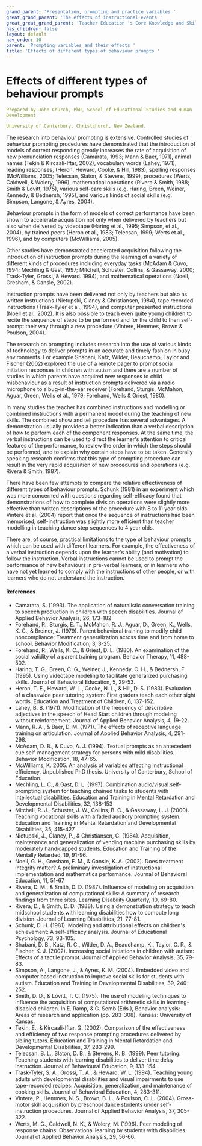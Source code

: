 ```yaml
---
grand_parent: 'Presentation, prompting and practice variables '
great_grand_parent: 'The effects of instructional events '
great_great_grand_parent: 'Teacher Education''s Core Knowledge and Skills.'
has_children: false
layout: default
nav_order: 10
parent: 'Prompting variables and their effects '
title: 'Effects of different types of behaviour prompts '
---
```

# Effects of different types of behaviour prompts


```yaml
Prepared by John Church, PhD, School of Educational Studies and Human
Development

University of Canterbury, Christchurch, New Zealand.
```


The research into behaviour prompting is extensive. Controlled studies
of behaviour prompting procedures have demonstrated that the
introduction of models of correct responding greatly increases the rate
of acquisition of new pronunciation responses (Camarata, 1993; Mann &
Baer, 1971), animal names (Tekin & Kircaali-Iftar, 2002), vocabulary
words (Lahey, 1971), reading responses, (Heron, Heward, Cooke, & Hill,
1983), spelling responses (McWilliams, 2005; Telecsan, Slaton, &
Stevens, 1999), procedures (Werts, Caldwell, & Wolery, 1996),
mathematical operations (Rivera & Smith, 1988; Smith & Lovitt, 1975),
various self-care skills (e.g. Haring, Breen, Weiner, Kennedy, &
Bednersh, 1995), and various kinds of social skills (e.g. Simpson,
Langone, & Ayres, 2004).

Behaviour prompts in the form of models of correct performance have been
shown to accelerate acquisition not only when delivered by teachers but
also when delivered by videotape (Haring et al., 1995; Simpson, et al.,
2004), by trained peers (Heron et al., 1983; Telecsan, 1999; Werts et
al., 1996), and by computers (McWilliams, 2005).

Other studies have demonstrated accelerated acquisition following the
introduction of instruction prompts during the learning of a variety of
different kinds of procedures including everyday tasks (McAdam & Cuvo,
1994; Mechling & Gast, 1997; Mitchell, Schuster, Collins, & Gassaway,
2000; Trask-Tyler, Grossi, & Heward. 1994), and mathematical operations
(Noell, Gresham, & Gansle, 2002).

Instruction prompts have been delivered not only by teachers but also as
written instructions (Nietupski, Clancy & Christiansen, 1984), tape
recorded instructions (Trask-Tyler et al., 1994), and computer presented
instructions (Noell et al., 2002). It is also possible to teach even
quite young children to recite the sequence of steps to be performed and
for the child to then self-prompt their way through a new procedure
(Vintere, Hemmes, Brown & Poulson, 2004).

The research on prompting includes research into the use of various
kinds of technology to deliver prompts in an accurate and timely fashion
in busy environments. For example Shabani, Katz, Wilder, Beauchamp,
Taylor and Fischer (2002) explored the use of a remote pager to prompt
social initiation responses in children with autism and there are a
number of studies in which parents have acquired new responses to child
misbehaviour as a result of instruction prompts delivered via a radio
microphone to a bug-in-the-ear receiver (Forehand, Sturgis, McMahon,
Aguar, Green, Wells et al., 1979; Forehand, Wells & Griest, 1980).

In many studies the teacher has combined instructions and modelling or
combined instructions with a permanent model during the teaching of new
skills. The combined show and tell procedure has several advantages. A
demonstration usually provides a better indication than a verbal
description of *how* to perform each of the component responses. At the
same time, the verbal instructions can be used to direct the learner\'s
attention to critical features of the performance, to review the order
in which the steps should be performed, and to explain why certain steps
have to be taken. Generally speaking research confirms that this type of
prompting procedure can result in the very rapid acquisition of new
procedures and operations (e.g. Rivera & Smith, 1987).

There have been few attempts to compare the relative effectiveness of
different types of behaviour prompts. Schunk (1981) in an experiment
which was more concerned with questions regarding self-efficacy found
that demonstrations of how to complete division operations were slightly
more effective than written descriptions of the procedure with 8 to 11
year olds. Vintere et al. (2004) report that once the sequence of
instructions had been memorised, self-instruction was slightly more
efficient than teacher modelling in teaching dance step sequences to 4
year olds.

There are, of course, practical limitations to the type of behaviour
prompts which can be used with different learners. For example, the
effectiveness of a verbal instruction depends upon the learner\'s
ability (and motivation) to follow the instruction. Verbal instructions
cannot be used to prompt the performance of new behaviours in pre-verbal
learners, or in learners who have not yet learned to comply with the
instructions of other people, or with learners who do not understand the
instruction.


#### References

-   Camarata, S. (1993). The application of naturalistic conversation
    training to speech production in children with speech disabilities.
    Journal of Applied Behavior Analysis, 26, 173-182
-   Forehand, R., Sturgis, E. T., McMahon, R. J., Aguar, D., Green, K.,
    Wells, K. C., & Breiner, J. (1979). Parent behavioral training to
    modify child noncompliance: Treatment generalization across time and
    from home to school. Behavior Modification, 3, 3-25.
-   Forehand, R., Wells, K. C., & Griest, D. L. (1980). An examination
    of the social validity of a parent training program. Behavior
    Therapy, 11, 488-502.
-   Haring, T. G., Breen, C. G., Weiner, J., Kennedy, C. H., &
    Bednersh, F. (1995). Using videotape modeling to facilitate
    generalized purchasing skills. Journal of Behavioral Education, 5,
    29-53.
-   Heron, T. E., Heward, W. L., Cooke, N. L., & Hill, D. S. (1983).
    Evaluation of a classwide peer tutoring system: First graders teach
    each other sight words. Education and Treatment of Children, 6,
    137-152.
-   Lahey, B. B. (1971). Modification of the frequency of descriptive
    adjectives in the speech of Head Start children through modeling
    without reinforcement. Journal of Applied Behavior Analysis, 4,
    19-22.
-   Mann, R. A., & Baer, D. M. (1971). The effects of receptive language
    training on articulation. Journal of Applied Behavior Analysis, 4,
    291-298.
-   McAdam, D. B., & Cuvo, A. J. (1994). Textual prompts as an
    antecedent cue self-management strategy for persons with mild
    disabilities. Behavior Modification, 18, 47-65.
-   McWilliams, K. 2005. An analysis of variables affecting
    instructional efficiency. Unpublished PhD thesis. University of
    Canterbury, School of Education.
-   Mechling, L. C., & Gast, D. L. (1997). Combination audio/visual
    self-prompting system for teaching chained tasks to students with
    intellectual disabilities. Education and Training in Mental
    Retardation and Developmental Disabilities, 32, 138-153
-   Mitchell, R. J., Schuster, J. W., Collins, B. C., & Gassaway, L. J.
    (2000). Teaching vocational skills with a faded auditory prompting
    system. Education and Training in Mental Retardation and
    Developmental Disabilities, 35, 415-427
-   Nietupski, J., Clancy, P., & Christiansen, C. (1984). Acquisition,
    maintenance and generalization of vending machine purchasing skills
    by moderately handicapped students. Education and Training of the
    Mentally Retarded, 19, 91-96.
-   Noell, G. H., Gresham, F. M., & Gansle, K. A. (2002). Does treatment
    integrity matter? A preliminary investigation of instructional
    implementation and mathematics performance. Journal of Behavioral
    Education, 11, 51-67
-   Rivera, D. M., & Smith, D. D. (1987). Influence of modeling on
    acquisition and generalization of computational skills: A summary of
    research findings from three sites. Learning Disability Quarterly,
    10, 69-80.
-   Rivera, D., & Smith, D. D. (1988). Using a demonstration strategy to
    teach midschool students with learning disabilities how to compute
    long division. Journal of Learning Disabilities, 21, 77-81.
-   Schunk, D. H. (1981). Modeling and attributional effects on
    children\'s achievement: A self-efficacy analysis. Journal of
    Educational Psychology, 73, 93-105.
-   Shabani, D. B., Katz, R. C., Wilder, D. A., Beauchamp, K.,
    Taylor, C. R., & Fischer, K. J. (2002). Increasing social
    initiations in children with autism: Effects of a tactile prompt.
    Journal of Applied Behavior Analysis, 35, 79-83.
-   Simpson, A., Langone, J., & Ayres, K. M. (2004). Embedded video and
    computer based instruction to improve social skills for students
    with autism. Education and Training in Developmental Disabilities,
    39, 240-252.
-   Smith, D. D., & Lovitt, T. C. (1975). The use of modeling techniques
    to influence the acquisition of computational arithmetic skills in
    learning-disabled children. In E. Ramp, & G. Semb (Eds.), Behavior
    analysis: Areas of research and application (pp. 283-308). Kansas:
    University of Kansas.
-   Tekin, E., & Kircaali-Iftar, G. (2002). Comparison of the
    effectiveness and efficiency of two response prompting procedures
    delivered by sibling tutors. Education and Training in Mental
    Retardation and Developmental Disabilities, 37, 283-299.
-   Telecsan, B. L., Slaton, D. B., & Stevens, K. B. (1999). Peer
    tutoring: Teaching students with learning disabilities to deliver
    time delay instruction. Journal of Behavioural Education, 9,
    133-154.
-   Trask-Tyler, S. A., Grossi, T. A., & Heward, W. L. (1994). Teaching
    young adults with developmental disabilities and visual impairments
    to use tape-recorded recipes: Acquisition, generalization, and
    maintenance of cooking skills. Journal of Behavioral Education, 4,
    283-311.
-   Vintere, P., Hemmes, N. S., Brown, B. L., & Poulson, C. L. (2004).
    Gross-motor skill acquisition by preschool dance students under
    self-instruction procedures. Journal of Applied Behavior Analysis,
    37, 305-322.
-   Werts, M. G., Caldwell, N. K., & Wolery, M. (1996). Peer modeling of
    response chains: Observational learning by students with
    disabilities. Journal of Applied Behavior Analysis, 29, 56-66.
